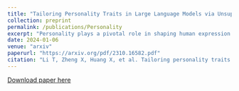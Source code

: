 ```yaml
---
title: "Tailoring Personality Traits in Large Language Models via Unsupervisedly-Built Personalized Lexicons"
collection: preprint
permalink: /publications/Personality
excerpt: "Personality plays a pivotal role in shaping human expression patterns, thus regulating the personality of large language models (LLMs) holds significant potential in enhancing the user experience of LLMs. Previous methods either relied on fine-tuning LLMs on specific corpora or necessitated manually crafted prompts to elicit specific personalities from LLMs. However, the former approach is inefficient and costly, while the latter cannot precisely manipulate personality traits at a fine-grained level. To address the above challenges, we have employed a novel Unsupervisedly-Built Personalized Lexicons (UBPL) in a pluggable manner during the decoding phase of LLMs to manipulate their personality traits. UBPL is a lexicon built through an unsupervised approach from a situational judgment test dataset (SJTs4LLM). Users can utilize UBPL to adjust the probability vectors of predicted words in the decoding phase of LLMs, thus influencing the personality expression of LLMs. Extensive experimentation demonstrates the remarkable effectiveness and pluggability of our method for fine-grained manipulation of LLM's personality."
date: 2024-01-06
venue: "arxiv"
paperurl: "https://arxiv.org/pdf/2310.16582.pdf"
citation: "Li T, Zheng X, Huang X, et al. Tailoring personality traits in large language models via unsupervisedly-built personalized lexicons[J]. arXiv preprint arXiv:2310.16582, 2023."
---
```



[Download paper here](https://arxiv.org/pdf/2310.16582.pdf)

